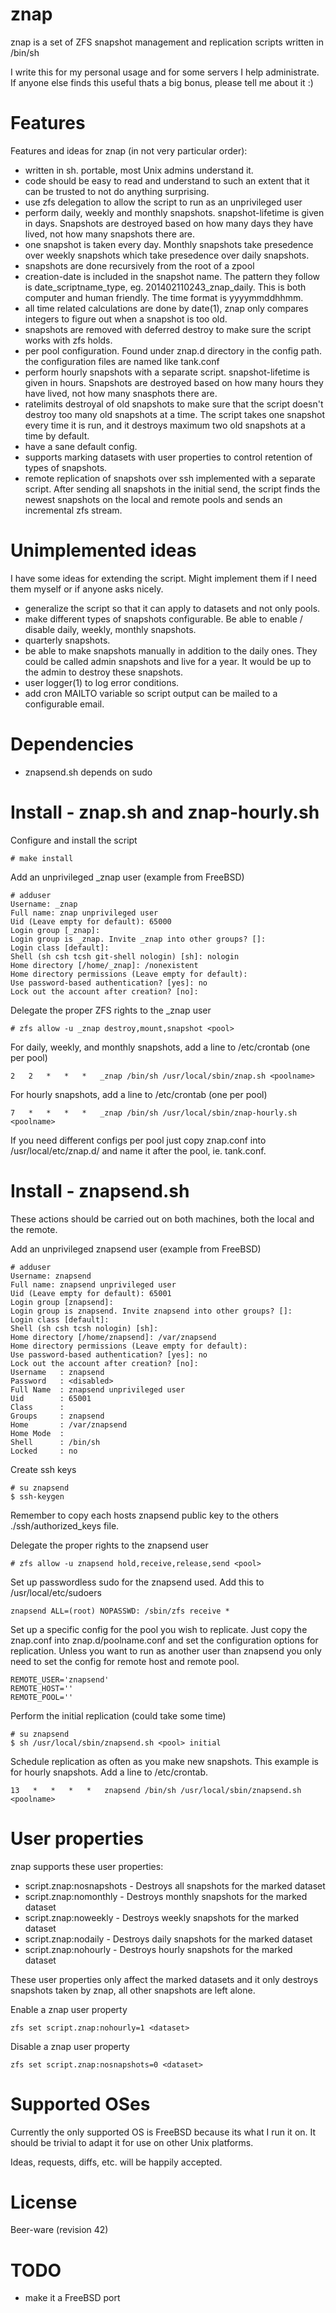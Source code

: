 znap
====
znap is a set of ZFS snapshot management and replication scripts written in /bin/sh

I write this for my personal usage and for some servers I help administrate. 
If anyone else finds this useful thats a big bonus, please tell me about it :) 

Features
========
Features and ideas for znap (in not very particular order):
- written in sh. portable, most Unix admins understand it.
- code should be easy to read and understand to such an extent that it can be 
  trusted to not do anything surprising.
- use zfs delegation to allow the script to run as an unprivileged user
- perform daily, weekly and monthly snapshots. snapshot-lifetime is given in days. 
  Snapshots are destroyed based on how many days they have lived, not how many 
  snapshots there are.
- one snapshot is taken every day. Monthly snapshots take presedence over weekly 
  snapshots which take presedence over daily snapshots.
- snapshots are done recursively from the root of a zpool
- creation-date is included in the snapshot name. The pattern they follow is 
  date_scriptname_type, eg. 201402110243_znap_daily. This is both computer and 
  human friendly. The time format is yyyymmddhhmm.
- all time related calculations are done by date(1), znap only compares integers 
  to figure out when a snapshot is too old.
- snapshots are removed with deferred destroy to make sure the script works with 
  zfs holds.
- per pool configuration. Found under znap.d directory in the config path. 
  the configuration files are named like tank.conf
- perform hourly snapshots with a separate script. snapshot-lifetime is given 
  in hours. Snapshots are destroyed based on how many hours they have lived, 
  not how many snasphots there are.
- ratelimits destroyal of old snapshots to make sure that the script doesn't 
  destroy too many old snapshots at a time. The script takes one snapshot 
  every time it is run, and it destroys maximum two old snapshots at a time 
  by default.
- have a sane default config.
- supports marking datasets with user properties to control retention of types 
  of snapshots.
- remote replication of snapshots over ssh implemented with a separate script.
  After sending all snapshots in the initial send, the script finds the newest 
  snapshots on the local and remote pools and sends an incremental zfs stream.


Unimplemented ideas
===================
I have some ideas for extending the script. Might implement them if I need them myself 
or if anyone asks nicely.
- generalize the script so that it can apply to datasets and not only pools.
- make different types of snapshots configurable. Be able to enable / disable daily, 
  weekly, monthly snapshots.
- quarterly snapshots.
- be able to make snapshots manually in addition to the daily ones. They could be 
  called admin snapshots and live for a year. It would be up to the admin to destroy 
  these snapshots.
- user logger(1) to log error conditions.
- add cron MAILTO variable so script output can be mailed to a configurable email.


Dependencies
============
- znapsend.sh depends on sudo


Install - znap.sh and znap-hourly.sh
====================================
Configure and install the script
```
# make install
```

Add an unprivileged _znap user (example from FreeBSD)
```
# adduser
Username: _znap
Full name: znap unprivileged user
Uid (Leave empty for default): 65000
Login group [_znap]:
Login group is _znap. Invite _znap into other groups? []:
Login class [default]:
Shell (sh csh tcsh git-shell nologin) [sh]: nologin
Home directory [/home/_znap]: /nonexistent
Home directory permissions (Leave empty for default):
Use password-based authentication? [yes]: no
Lock out the account after creation? [no]:
```

Delegate the proper ZFS rights to the _znap user
```
# zfs allow -u _znap destroy,mount,snapshot <pool> 
```

For daily, weekly, and monthly snapshots, add a line to /etc/crontab (one per pool)
```
2   2   *   *   *   _znap /bin/sh /usr/local/sbin/znap.sh <poolname>
```

For hourly snapshots, add a line to /etc/crontab (one per pool)
```
7   *   *   *   *   _znap /bin/sh /usr/local/sbin/znap-hourly.sh <poolname>
```

If you need different configs per pool just copy znap.conf into 
/usr/local/etc/znap.d/ and name it after the pool, ie. tank.conf.


Install - znapsend.sh
=====================
These actions should be carried out on both machines, both 
the local and the remote.

Add an unprivileged znapsend user (example from FreeBSD)
```
# adduser 
Username: znapsend
Full name: znapsend unprivileged user
Uid (Leave empty for default): 65001    
Login group [znapsend]: 
Login group is znapsend. Invite znapsend into other groups? []: 
Login class [default]: 
Shell (sh csh tcsh nologin) [sh]: 
Home directory [/home/znapsend]: /var/znapsend
Home directory permissions (Leave empty for default): 
Use password-based authentication? [yes]: no
Lock out the account after creation? [no]:
Username   : znapsend
Password   : <disabled>
Full Name  : znapsend unprivileged user
Uid        : 65001
Class      : 
Groups     : znapsend 
Home       : /var/znapsend
Home Mode  : 
Shell      : /bin/sh
Locked     : no
```

Create ssh keys
```
# su znapsend
$ ssh-keygen
```
Remember to copy each hosts znapsend public key to the others 
./ssh/authorized_keys file.

Delegate the proper rights to the znapsend user
```
# zfs allow -u znapsend hold,receive,release,send <pool>
```

Set up passwordless sudo for the znapsend used. Add this to 
/usr/local/etc/sudoers
```
znapsend ALL=(root) NOPASSWD: /sbin/zfs receive *
```

Set up a specific config for the pool you wish to replicate.
Just copy the znap.conf into znap.d/poolname.conf and set the
configuration options for replication. Unless you want to run 
as another user than znapsend you only need to set the config 
for remote host and remote pool.
```
REMOTE_USER='znapsend'
REMOTE_HOST=''
REMOTE_POOL=''
```

Perform the initial replication (could take some time)
```
# su znapsend
$ sh /usr/local/sbin/znapsend.sh <pool> initial
```

Schedule replication as often as you make new snapshots.
This example is for hourly snapshots. Add a line to /etc/crontab.
```
13   *   *   *   *   znapsend /bin/sh /usr/local/sbin/znapsend.sh <poolname>
```

User properties
===============

znap supports these user properties:
- script.znap:nosnapshots - Destroys all snapshots for the marked dataset
- script.znap:nomonthly - Destroys monthly snapshots for the marked dataset
- script.znap:noweekly - Destroys weekly snapshots for the marked dataset
- script.znap:nodaily - Destroys daily snapshots for the marked dataset
- script.znap:nohourly - Destroys hourly snapshots for the marked dataset

These user properties only affect the marked datasets and it only destroys snapshots 
taken by znap, all other snapshots are left alone.

Enable a znap user property
```
zfs set script.znap:nohourly=1 <dataset>
```

Disable a znap user property
```
zfs set script.znap:nosnapshots=0 <dataset>
```

Supported OSes
==============
Currently the only supported OS is FreeBSD because its what I run it on. 
It should be trivial to adapt it for use on other Unix platforms.

Ideas, requests, diffs, etc. will be happily accepted.


License
=======
Beer-ware (revision 42)


TODO
====
- make it a FreeBSD port
